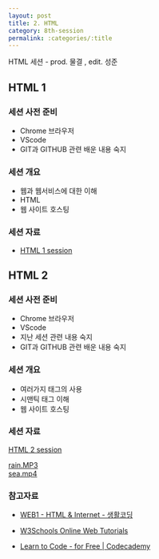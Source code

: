 ```yaml
---
layout: post
title: 2. HTML
category: 8th-session
permalink: :categories/:title
---
```


HTML 세션 - prod. 물결 , edit. 성준

## HTML 1

### 세션 사전 준비

- Chrome 브라우저
- VScode
- GIT과 GITHUB 관련 배운 내용 숙지  

### 세션 개요

- 웹과 웹서비스에 대한 이해
- HTML
- 웹 사이트 호스팅

### 세션 자료
- [HTML 1 session](https://github.com/hufslion8th/html-1)


## HTML 2

### 세션 사전 준비

- Chrome 브라우저
- VScode
- 지난 세션 관련 내용 숙지
- GIT과 GITHUB 관련 배운 내용 숙지

### 세션 개요

- 여러가지 태그의 사용
- 시맨틱 태그 이해
- 웹 사이트 호스팅

### 세션 자료
[HTML 2 session](https://github.com/hufslion8th/html-2)

[rain.MP3](https://s3-us-west-2.amazonaws.com/secure.notion-static.com/98ce836c-2188-46d5-92aa-2d2c076b5960/rain.mp3)  
[sea.mp4](https://s3-us-west-2.amazonaws.com/secure.notion-static.com/c9f041b8-5824-4619-bcdc-8a1ab59b284e/sea.mp4)  



### 참고자료
- [WEB1 - HTML & Internet - 생활코딩](https://opentutorials.org/course/3084)

- [W3Schools Online Web Tutorials](https://www.w3schools.com/)

- [Learn to Code - for Free | Codecademy](https://www.codecademy.com/)
